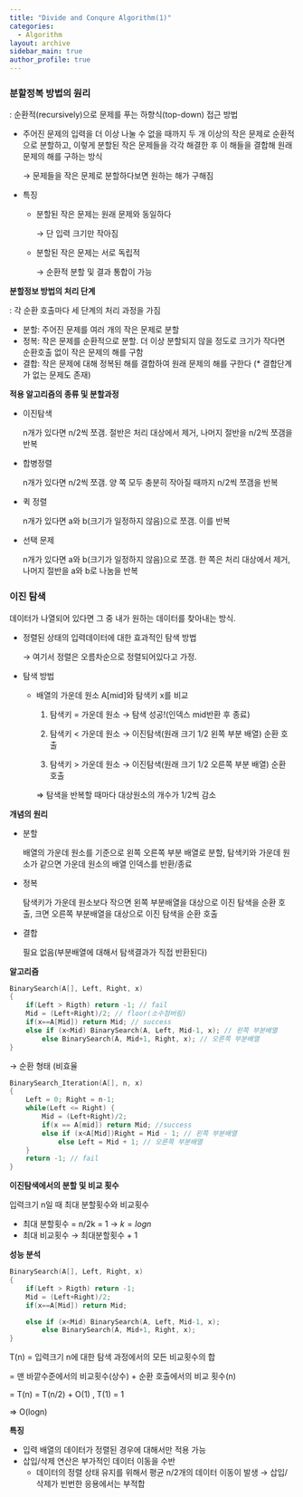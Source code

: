 ```yaml
---
title: "Divide and Conqure Algorithm(1)"
categories:
  - Algorithm
layout: archive
sidebar_main: true
author_profile: true
---
```


### 분할정복 방법의 원리

: 순환적(recursively)으로 문제를 푸는 하향식(top-down) 접근 방법

- 주어진 문제의 입력을 더 이상 나눌 수 없을 때까지 두 개 이상의 작은 문제로 순환적으로 분할하고, 이렇게 분할된 작은 문제들을 각각 해결한 후 이 해들을 결합해 원래 문제의 해를 구하는 방식
    
    → 문제들을 작은 문제로 분할하다보면 원하는 해가 구해짐
    
- 특징
    - 분할된 작은 문제는 원래 문제와 동일하다
        
        → 단 입력 크기만 작아짐
        
    - 분할된 작은 문제는 서로 독립적
        
        → 순환적 분할 및 결과 통합이 가능
        

**분할정보 방법의 처리 단계**

: 각 순환 호출마다 세 단계의 처리 과정을 가짐

- 분할: 주어진 문제를 여러 개의 작은 문제로 분할
- 정복: 작은 문제를 순환적으로 분할. 더 이상 분할되지 않을 정도로 크기가 작다면 순환호출 없이 작은 문제의 해를 구함
- 결합: 작은 문제에 대해 정복된 해를 결합하여 원래 문제의 해를 구한다 (* 결합단계가 없는 문제도 존재)

**적용 알고리즘의 종류 및 분할과정**

- 이진탐색
    
    n개가 있다면 n/2씩 쪼갬. 절반은 처리 대상에서 제거, 나머지 절반을 n/2씩 쪼갬을 반복
    
- 합병정렬
    
    n개가 있다면 n/2씩 쪼갬. 양 쪽 모두 충분히 작아질 때까지 n/2씩 쪼갬을 반복
    
- 퀵 정렬
    
    n개가 있다면 a와 b(크기가 일정하지 않음)으로 쪼갬. 이를 반복
    
- 선택 문제
    
    n개가 있다면 a와 b(크기가 일정하지 않음)으로 쪼갬. 한 쪽은 처리 대상에서 제거, 나머지 절반을 a와 b로 나눔을 반복
    

### 이진 탐색

데이터가 나열되어 있다면 그 중 내가 원하는 데이터를 찾아내는 방식. 

- 정렬된 상태의 입력데이터에 대한 효과적인 탐색 방법
    
    → 여기서 정렬은 오름차순으로 정렬되어있다고 가정.
    

- 탐색 방법
    - 배열의 가운데 원소 A[mid]와 탐색키 x를 비교
        
        1) 탐색키 = 가운데 원소 → 탐색 성공!(인덱스 mid반환 후 종료)
        
        2) 탐색키 < 가운데 원소 → 이진탐색(원래 크기 1/2 왼쪽 부분 배열) 순환 호출
        
        3) 탐색키 > 가운데 원소 → 이진탐색(원래 크기 1/2 오른쪽 부분 배열) 순환 호출
        
        ⇒ 탐색을 반복할 때마다 대상원소의 개수가 1/2씩 감소
        

**개념의 원리**

- 분할
    
    배열의 가운데 원소를 기준으로 왼쪽 오른쪽 부분 배열로 분할, 탐색키와 가운데 원소가 같으면 가운데 원소의 배열 인덱스를 반환/종료
    
- 정복
    
    탐색키가 가운데 원소보다 작으면 왼쪽 부분배열을 대상으로 이진 탐색을 순환 호출, 크면 오른쪽 부분배열을 대상으로 이진 탐색을 순환 호출
    
- 결합
    
    필요 없음(부분배열에 대해서 탐색결과가 직접 반환된다)
    

**알고리즘**

```c
BinarySearch(A[], Left, Right, x)
{
	if(Left > Rigth) return -1; // fail
	Mid = (Left+Right)/2; // floor(소수점버림)
	if(x==A[Mid]) return Mid; // success
	else if (x<Mid) BinarySearch(A, Left, Mid-1, x); // 왼쪽 부분배열
		else BinarySearch(A, Mid+1, Right, x); // 오른쪽 부분배열 
}
```

→ 순환 형태 (비효율

```c
BinarySearch_Iteration(A[], n, x)
{
	Left = 0; Right = n-1;
	while(Left <= Right) {
		Mid = (Left+Right)/2;
		if(x == A[mid]) return Mid; //success
		else if (x<A[Mid])Right = Mid - 1; // 왼쪽 부분배열
			else Left = Mid + 1; // 오른쪽 부분배열
	}
	return -1; // fail
}
```

**이진탐색에서의 분할 및 비교 횟수**

입력크기 n일 때 최대 분할횟수와 비교횟수

- 최대 분할횟수 = n/2k = 1 → $`k = log n`$
- 최대 비교횟수 → 최대분할횟수 + 1

**성능 분석**

```c
BinarySearch(A[], Left, Right, x)
{
	if(Left > Rigth) return -1; 
	Mid = (Left+Right)/2; 
	if(x==A[Mid]) return Mid; 

	else if (x<Mid) BinarySearch(A, Left, Mid-1, x); 
		else BinarySearch(A, Mid+1, Right, x); 
}
```

T(n) = 입력크기 n에 대한 탐색 과정에서의 모든 비교횟수의 합

   = 맨 바깥수준에서의 비교횟수(상수) + 순환 호출에서의 비교 횟수(n)

   = T(n) = T(n/2) + O(1) , T(1) = 1

⇒ O(logn)

**특징**

- 입력 배열의 데이터가 정렬된 경우에 대해서만 적용 가능
- 삽입/삭제 연산은 부가적인 데이터 이동을 수반
    - 데이터의 정렬 상태 유지를 위해서 평균 n/2개의 데이터 이동이 발생 → 삽입/삭제가 빈번한 응용에서는 부적합